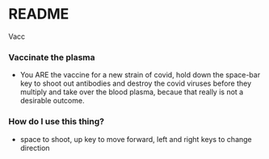 # README #

Vacc

### Vaccinate the plasma ###

* You ARE the vaccine for a new strain of covid, hold down the space-bar key to shoot out antibodies and destroy the covid viruses before they multiply and take over the blood plasma, becaue that really is not a desirable outcome.

### How do I use this thing? ###

* space to shoot, up key to move forward, left and right keys to change direction

